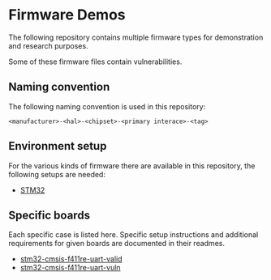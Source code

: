 
# Firmware Demos

The following repository contains multiple firmware types for 
demonstration and research purposes.

Some of these firmware files contain vulnerabilities.

## Naming convention

The following naming convention is used in this repository:

```
<manufacturer>-<hal>-<chipset>-<primary interace>-<tag>
```

## Environment setup

For the various kinds of firmware there are available in this repository, 
the following setups are needed:

 - [STM32](doc/stm32.md)

## Specific boards

Each specific case is listed here. Specific setup instructions and additional 
requirements for given boards are documented in their readmes.

 - [stm32-cmsis-f411re-uart-valid](stm32-cmsis-f411re-uart-valid/README.md)
 - [stm32-cmsis-f411re-uart-vuln](stm32-cmsis-f411re-uart-vuln/README.md)
